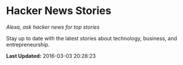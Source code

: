 # Hacker News Stories
*Alexa, ask hacker news for top stories*

Stay up to date with the latest stories about technology, business, and entrepreneurship.

**Last Updated:** 2016-03-03 20:28:23